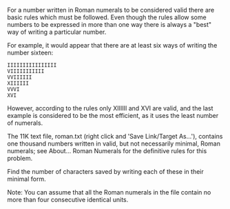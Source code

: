 For a number written in Roman numerals to be considered valid there are basic rules which must
be followed. Even though the rules allow some numbers to be expressed in more than one way
there is always a "best" way of writing a particular number.

For example, it would appear that there are at least six ways of writing the number sixteen:

	IIIIIIIIIIIIIIII
	VIIIIIIIIIII
	VVIIIIII
	XIIIIII
	VVVI
	XVI

However, according to the rules only XIIIIII and XVI are valid, and the last example is
considered to be the most efficient, as it uses the least number of numerals.

The 11K text file, roman.txt (right click and 'Save Link/Target As...'), contains one thousand
numbers written in valid, but not necessarily minimal, Roman numerals; see About...
Roman Numerals for the definitive rules for this problem.

Find the number of characters saved by writing each of these in their minimal form.

Note: You can assume that all the Roman numerals in the file contain no more
than four consecutive identical units.
